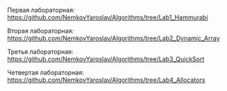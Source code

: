 Первая лабораторная: https://github.com/NemkovYaroslav/Algorithms/tree/Lab1_Hammurabi

Вторая лабораторная: https://github.com/NemkovYaroslav/Algorithms/tree/Lab2_Dynamic_Array

Третья лабораторная: https://github.com/NemkovYaroslav/Algorithms/tree/Lab3_QuickSort

Четвертая лабораторная: https://github.com/NemkovYaroslav/Algorithms/tree/Lab4_Allocators
